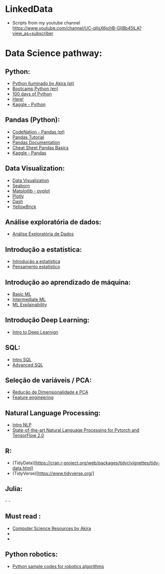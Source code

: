 # LinkedData
- Scripts from my youtube channel https://www.youtube.com/channel/UC-qIIsX6johB-GIjBb45lLA?view_as=subscriber

# Data Science pathway:

## Python:
  - [Python Iluminado by Akira (pt)](https://github.com/the-akira/Python-Iluminado)
  - [Bootcamp Python (en)](https://github.com/Pierian-Data/Complete-Python-3-Bootcamp)
  - [100 days of Python](https://github.com/appbrewery/100-days-of-python)
  - [Here!](https://github.com/Haller-x/linkeddata)
  - [Kaggle - Python](https://www.kaggle.com/learn/python)

## Pandas (Python):
  - [CodeNation - Pandas (pt)](https://nbviewer.jupyter.org/github/Haller-x/Data-Science-Online/blob/master/Semana%202/aula_2_pre_processamento_de_dados_em_python.ipynb)
  - [Pandas Tutorial](https://github.com/Haller-x/LinkedData/tree/master/Tutorial%20Pandas)
  - [Pandas Documentation](https://pandas.pydata.org/pandas-docs/stable/)
  - [Cheat Sheet Pandas Basics](https://assets.datacamp.com/blog_assets/PandasPythonForDataScience.pdf)
  - [Kaggle - Pandas](https://www.kaggle.com/learn/pandas)

## Data Visualization:
  - [Data Visualization](https://www.kaggle.com/learn/data-visualization)
  - [Seaborn](https://seaborn.pydata.org/)
  - [Matplotlib - pyplot](https://matplotlib.org/)
  - [Plotly](https://plotly.com/)
  - [Dash](https://plotly.com/dash/)
  - [YellowBrick](https://www.scikit-yb.org/en/latest/)
  
## Análise exploratória de dados:
  - [Análise Exploratória de Dados](https://nbviewer.jupyter.org/github/Haller-x/Data-Science-Online/blob/master/Semana%203/aula_3_analise_exploratoria_de_dados.ipynb)

## Introdução a estatística:
  - [Introdução a estatística](https://nbviewer.jupyter.org/github/Haller-x/Data-Science-Online/blob/master/Semana%204/aula_4_distribuicoes_de_probabilidade.ipynb)
  - [Pensamento estatístico](https://nbviewer.jupyter.org/github/Haller-x/Data-Science-Online/blob/master/Semana%205/aula_5_pensamento_estatistico_em_python%20%282%29.ipynb)
  
## Introdução ao aprendizado de máquina:
  - [Basic ML](https://www.kaggle.com/learn/intro-to-machine-learning)
  - [Intermediate ML](https://www.kaggle.com/learn/intermediate-machine-learning)
  - [ML Explainability](https://www.kaggle.com/learn/machine-learning-explainability)
  
## Introdução Deep Learning:
  - [Intro to Deep Learnign](https://www.kaggle.com/learn/intro-to-deep-learning)

## SQL:
  - [Intro SQL](https://www.kaggle.com/learn/intro-to-sql)
  - [Advanced SQL](https://www.kaggle.com/learn/advanced-sql)

## Seleção de variáveis / PCA:
  - [Redução de Dimensionalidade e PCA](https://nbviewer.jupyter.org/github/Haller-x/Data-Science-Online/blob/master/Semana%206/aula_6_reducao_de_dimensionalidade_e_selecao_de_variaveis.ipynb)
  - [Feature engineering](https://www.kaggle.com/learn/feature-engineering)

## 

## Natural Language Processing:
  - [Intro NLP](https://www.kaggle.com/learn/natural-language-processing)
  - [State-of-the-art Natural Language Processing for Pytorch and TensorFlow 2.0](https://github.com/huggingface/transformers)




## R:
  - (TidyData)[https://cran.r-project.org/web/packages/tidyr/vignettes/tidy-data.html]
  - (TidyVerse)[https://www.tidyverse.org/]

## Julia:
  -[]()
  -[]()

## Must read :
 - [Computer Science Resources by Akira](https://github.com/the-akira/Computer-Science-Resources)
 - []()
 - []()

## Python robotics:
  - [Python sample codes for robotics algorithms](https://github.com/AtsushiSakai/PythonRobotics)
